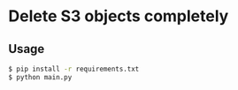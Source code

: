 # Delete S3 objects completely

## Usage

```bash
$ pip install -r requirements.txt
$ python main.py
```
